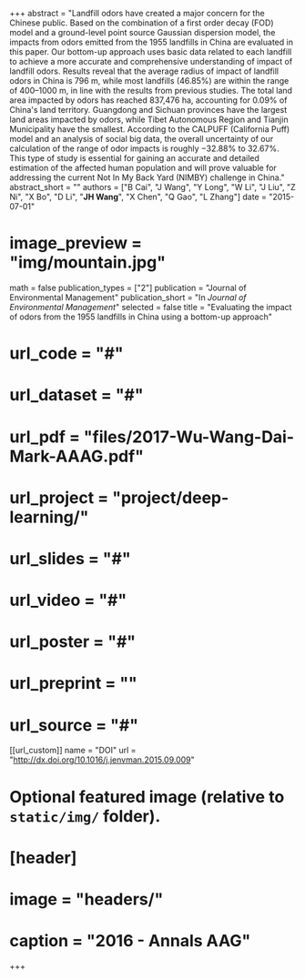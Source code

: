+++
abstract = "Landfill odors have created a major concern for the Chinese public. Based on the combination of a first order decay (FOD) model and a ground-level point source Gaussian dispersion model, the impacts from odors emitted from the 1955 landfills in China are evaluated in this paper. Our bottom-up approach uses basic data related to each landfill to achieve a more accurate and comprehensive understanding of impact of landfill odors. Results reveal that the average radius of impact of landfill odors in China is 796 m, while most landfills (46.85%) are within the range of 400–1000 m, in line with the results from previous studies. The total land area impacted by odors has reached 837,476 ha, accounting for 0.09% of China's land territory. Guangdong and Sichuan provinces have the largest land areas impacted by odors, while Tibet Autonomous Region and Tianjin Municipality have the smallest. According to the CALPUFF (California Puff) model and an analysis of social big data, the overall uncertainty of our calculation of the range of odor impacts is roughly −32.88% to 32.67%. This type of study is essential for gaining an accurate and detailed estimation of the affected human population and will prove valuable for addressing the current Not In My Back Yard (NIMBY) challenge in China."
abstract_short = ""
authors = ["B Cai", "J Wang", "Y Long", "W Li", "J Liu", "Z Ni", "X Bo", "D Li", "**JH Wang**", "X Chen", "Q Gao", "L Zhang"]
date = "2015-07-01"
# image_preview = "img/mountain.jpg"
math = false
publication_types = ["2"]
publication = "Journal of Environmental Management"
publication_short = "In *Journal of Environmental Management*"
selected = false
title = "Evaluating the impact of odors from the 1955 landfills in China using a bottom-up approach"
# url_code = "#"
# url_dataset = "#"
# url_pdf = "files/2017-Wu-Wang-Dai-Mark-AAAG.pdf"
# url_project = "project/deep-learning/"
# url_slides = "#"
# url_video = "#"
# url_poster = "#"
# url_preprint = ""
# url_source = "#"

[[url_custom]]
name = "DOI"
url = "http://dx.doi.org/10.1016/j.jenvman.2015.09.009"

# Optional featured image (relative to `static/img/` folder).
# [header]
# image = "headers/"
# caption = "2016 - Annals AAG"

+++


